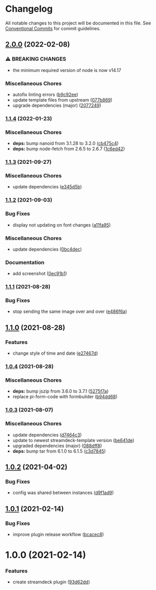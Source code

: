 # Changelog

All notable changes to this project will be documented in this file. See
[Conventional Commits](https://conventionalcommits.org) for commit guidelines.

## [2.0.0](https://github.com/rweich/streamdeck-datetime/compare/v1.1.4...v2.0.0) (2022-02-08)


### ⚠ BREAKING CHANGES

* the minimum required version of node is now v14.17

### Miscellaneous Chores

* autofix linting errors ([b9c92ee](https://github.com/rweich/streamdeck-datetime/commit/b9c92ee1eb3784c5f985e0541dc7babcf2965560))
* update template files from upstream ([077b869](https://github.com/rweich/streamdeck-datetime/commit/077b86902cf8604d996cba6c892956addced8a1c))
* upgrade dependencies (major) ([2077249](https://github.com/rweich/streamdeck-datetime/commit/20772497a8ffbe3aae009c541beaa2c884920b18))

### [1.1.4](https://github.com/rweich/streamdeck-datetime/compare/v1.1.3...v1.1.4) (2022-01-23)


### Miscellaneous Chores

* **deps:** bump nanoid from 3.1.28 to 3.2.0 ([cb475c4](https://github.com/rweich/streamdeck-datetime/commit/cb475c4cfc23a6b689bcfd540b1e0b325230375d))
* **deps:** bump node-fetch from 2.6.5 to 2.6.7 ([1c6ed42](https://github.com/rweich/streamdeck-datetime/commit/1c6ed42bbf5701632e690dbe3ecfc1898103fbd3))

### [1.1.3](https://github.com/rweich/streamdeck-datetime/compare/v1.1.2...v1.1.3) (2021-09-27)


### Miscellaneous Chores

* update dependencies ([e345d5b](https://github.com/rweich/streamdeck-datetime/commit/e345d5bab11d084252d18af4d4bdeb10416e8c79))

### [1.1.2](https://github.com/rweich/streamdeck-datetime/compare/v1.1.1...v1.1.2) (2021-09-03)


### Bug Fixes

* display not updating on font changes ([a11fa95](https://github.com/rweich/streamdeck-datetime/commit/a11fa957c6b830b06beb5179851ab89b0ce1a88f))


### Miscellaneous Chores

* update dependencies ([0bc4dec](https://github.com/rweich/streamdeck-datetime/commit/0bc4decf67d91dbdf376e906d32e2abe3a940889))


### Documentation

* add screenshot ([0ec91b1](https://github.com/rweich/streamdeck-datetime/commit/0ec91b11525b0059a621faf35b87b42ff72d8a15))

### [1.1.1](https://github.com/rweich/streamdeck-datetime/compare/v1.1.0...v1.1.1) (2021-08-28)


### Bug Fixes

* stop sending the same image over and over ([e486f6a](https://github.com/rweich/streamdeck-datetime/commit/e486f6a76fc3c8d496848d9a302e01950195a331))

## [1.1.0](https://github.com/rweich/streamdeck-datetime/compare/v1.0.4...v1.1.0) (2021-08-28)


### Features

* change style of time and date ([e27467d](https://github.com/rweich/streamdeck-datetime/commit/e27467d1693234874c1804342d77913144926d55))

### [1.0.4](https://github.com/rweich/streamdeck-datetime/compare/v1.0.3...v1.0.4) (2021-08-28)


### Miscellaneous Chores

* **deps:** bump jszip from 3.6.0 to 3.7.1 ([5275f7a](https://github.com/rweich/streamdeck-datetime/commit/5275f7a059a26b59eff47c5f580780c9c862cf36))
* replace pi-form-code with formbuilder ([b94dd68](https://github.com/rweich/streamdeck-datetime/commit/b94dd68ab3b5c5e8f84056236c0a82371513feed))

### [1.0.3](https://github.com/rweich/streamdeck-datetime/compare/v1.0.2...v1.0.3) (2021-08-07)


### Miscellaneous Chores

* update dependencies ([d7464c3](https://github.com/rweich/streamdeck-datetime/commit/d7464c3f8d288ee88676587677f1a090a87db39b))
* update to newest streamdeck-template version ([be641de](https://github.com/rweich/streamdeck-datetime/commit/be641de824233c02eb780d75b0ed1622d89ad1d2))
* upgraded dependencies (major) ([088dff8](https://github.com/rweich/streamdeck-datetime/commit/088dff897231ac021bc83c94991fcc7432c548af))
* **deps:** bump tar from 6.1.0 to 6.1.5 ([c3d7845](https://github.com/rweich/streamdeck-datetime/commit/c3d784512db9dede6620a8de3af5479aad41ed69))

## [1.0.2](https://github.com/rweich/streamdeck-datetime/compare/v1.0.1...v1.0.2) (2021-04-02)


### Bug Fixes

* config was shared between instances ([d9f1ad9](https://github.com/rweich/streamdeck-datetime/commit/d9f1ad98ce2ccd958001a8aec7ad186ed9a8d07d))

## [1.0.1](https://github.com/rweich/streamdeck-datetime/compare/v1.0.0...v1.0.1) (2021-02-14)


### Bug Fixes

* improve plugin release workflow ([bcacec8](https://github.com/rweich/streamdeck-datetime/commit/bcacec821d3c642a58e6ee05325ad9442ec66350))

# 1.0.0 (2021-02-14)


### Features

* create streamdeck plugin ([93d62dd](https://github.com/rweich/streamdeck-datetime/commit/93d62dd39c51f1dda4d4687816a692a8f8c78fee))
